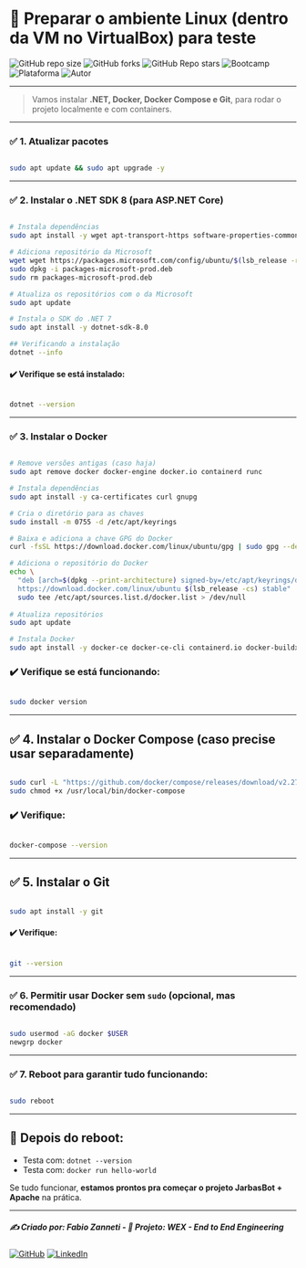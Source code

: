# 🧱 Preparar o ambiente Linux (dentro da VM no VirtualBox) para teste

![GitHub repo size](https://img.shields.io/github/repo-size/fzanneti/wex-e2e-csharp)
![GitHub forks](https://img.shields.io/github/forks/fzanneti/wex-e2e-csharp?style=social)
![GitHub Repo stars](https://img.shields.io/github/stars/fzanneti/wex-e2e-csharp?style=social)
![Bootcamp](https://img.shields.io/badge/WEX-End--to--End%20Engineering-blueviolet?logo=vercel&logoColor=white)
![Plataforma](https://img.shields.io/badge/Powered%20by-DIO.io-red?logo=data:image/svg+xml;base64,PHN2ZyBmaWxsPSIjZmZmIiB2aWV3Qm94PSIwIDAgMzIgMzIiIHhtbG5zPSJodHRwOi8vd3d3LnczLm9yZy8yMDAwL3N2ZyI+PHBhdGggZD0iTTYuNzEgMy4yNWMtMi44OCAxLjQxLTUuMDcgNC4yMy01LjA3IDcuNzYgMCAzLjU4IDIuMjggNi43IDUuMzMgOC4xNSAxLjgzLS42MiAyLjQtMi4yNiAyLjQtMy44MSAwLS4yMy0uMDItLjQ1LS4wNS0uNjZBLjQ0LjQ0IDAgMDExMC4xIDExYy4yNC0uNzUuMTEtMS41My0uMy0yLjIyQzguOTIgNy45NiA3LjMzIDcuNSA1Ljc0IDcuNjZhNS41NSA1LjU1IDAgM)
![Autor](https://img.shields.io/badge/Autor-fzanneti-blue?style=flat-square&logo=github)

---

> Vamos instalar **.NET, Docker, Docker Compose e Git**, para rodar o projeto localmente e com containers.

---

### ✅ 1. Atualizar pacotes

```bash

sudo apt update && sudo apt upgrade -y

```

---

### ✅ 2. Instalar o .NET SDK 8 (para ASP.NET Core)

```bash

# Instala dependências
sudo apt install -y wget apt-transport-https software-properties-common

# Adiciona repositório da Microsoft
wget wget https://packages.microsoft.com/config/ubuntu/$(lsb_release -rs)/packages-microsoft-prod.deb -O packages-microsoft-prod.deb
sudo dpkg -i packages-microsoft-prod.deb
sudo rm packages-microsoft-prod.deb

# Atualiza os repositórios com o da Microsoft
sudo apt update

# Instala o SDK do .NET 7
sudo apt install -y dotnet-sdk-8.0

## Verificando a instalação
dotnet --info

```

#### ✔️ Verifique se está instalado:

```bash

dotnet --version

```

---

### ✅ 3. Instalar o Docker

```bash

# Remove versões antigas (caso haja)
sudo apt remove docker docker-engine docker.io containerd runc

# Instala dependências
sudo apt install -y ca-certificates curl gnupg

# Cria o diretório para as chaves
sudo install -m 0755 -d /etc/apt/keyrings

# Baixa e adiciona a chave GPG do Docker
curl -fsSL https://download.docker.com/linux/ubuntu/gpg | sudo gpg --dearmor -o /etc/apt/keyrings/docker.gpg

# Adiciona o repositório do Docker
echo \
  "deb [arch=$(dpkg --print-architecture) signed-by=/etc/apt/keyrings/docker.gpg] \
  https://download.docker.com/linux/ubuntu $(lsb_release -cs) stable" | \
  sudo tee /etc/apt/sources.list.d/docker.list > /dev/null
 
# Atualiza repositórios
sudo apt update

# Instala Docker
sudo apt install -y docker-ce docker-ce-cli containerd.io docker-buildx-plugin docker-compose-plugin

```

### ✔️ Verifique se está funcionando:

```bash

sudo docker version

```

---

## ✅ 4. Instalar o Docker Compose (caso precise usar separadamente)

```bash

sudo curl -L "https://github.com/docker/compose/releases/download/v2.27.0/docker-compose-$(uname -s)-$(uname -m)" -o /usr/local/bin/docker-compose
sudo chmod +x /usr/local/bin/docker-compose

```

### ✔️ Verifique:

```bash

docker-compose --version

```

---

## ✅ 5. Instalar o Git

```bash

sudo apt install -y git

```

#### ✔️ Verifique:

```bash

git --version

```

---

### ✅ 6. Permitir usar Docker sem `sudo` (opcional, mas recomendado)

```bash

sudo usermod -aG docker $USER
newgrp docker

```

---

### ✅ 7. Reboot para garantir tudo funcionando:

```bash

sudo reboot

```

---

## 🚦 Depois do reboot:

* Testa com: `dotnet --version`
* Testa com: `docker run hello-world`

Se tudo funcionar, **estamos prontos pra começar o projeto JarbasBot + Apache** na prática.

---

##### ✍️ Criado por: Fabio Zanneti - 🎯 Projeto: WEX - End to End Engineering
[![GitHub](https://img.shields.io/badge/GitHub-fzanneti-181717?style=flat&logo=github)](https://github.com/fzanneti)
[![LinkedIn](https://img.shields.io/badge/LinkedIn-fzanneti-0A66C2?style=flat&logo=linkedin&logoColor=white)](https://linkedin.com/in/fzanneti)